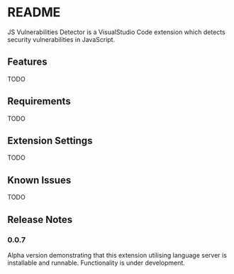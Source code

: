 # README

JS Vulnerabilities Detector is a VisualStudio Code extension which detects security vulnerabilities in JavaScript.

## Features

TODO

## Requirements

TODO

## Extension Settings

TODO

## Known Issues

TODO

## Release Notes

### 0.0.7

Alpha version demonstrating that this extension utilising language server is installable and runnable. Functionality is under development.